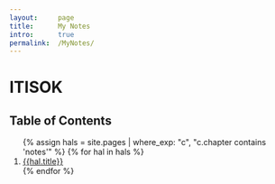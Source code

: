```yaml
---
layout:     page
title:      My Notes
intro:      true
permalink:  /MyNotes/
---
```


# ITISOK

<h2>Table of Contents</h2>
<ol>
{% assign hals = site.pages | where_exp: "c", "c.chapter contains 'notes'" %}
  {% for hal in hals %}
    <li><a href="{{ hal.url | relative_url }}">{{hal.title}}</a></li>
  {% endfor %}
</ol>